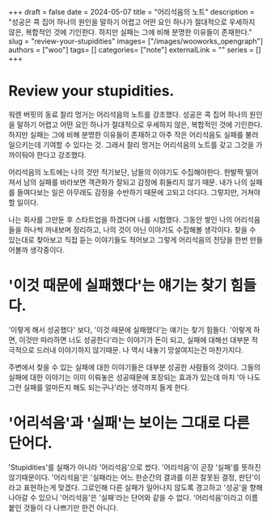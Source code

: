 +++ 
draft = false
date = 2024-05-07
title = "어리석음의 노트"
description = "성공은 콕 집어 하나의 원인을 말하기 어렵고 어떤 요인 하나가 절대적으로 우세하지 않은, 복합적인 것에 기인한다. 하지만 실패는 그에 비해 분명한 이유들이 존재한다."
slug = "review-your-stupidities"
images= ["/images/wooworks_opengraph"]
authors = ["woo"]
tags= []
categories= ["note"]
externalLink = ""
series = []
+++

# Review your stupidities.
워렌 버핏의 동료 찰리 멍거는 어리석음의 노트를 강조했다.
성공은 콕 집어 하나의 원인을 말하기 어렵고 어떤 요인 하나가 절대적으로 우세하지 않은, 복합적인 것에 기인한다. 하지만 실패는 그에 비해 분명한 이유들이 존재하고 아주 작은 어리석음도 실패를 불러일으키는데 기여할 수 있다는 것. 그래서 찰리 멍거는 어리석음의 노트를 갖고 그것을 가까이둬야 한다고 강조했다.

어리석음의 노트에는 나의 것만 적기보단, 남들의 이야기도 수집해야한다. 한발짝 떨어져서 남의 실패를 바라보면 객관화가 잘되고 감정에 휘둘리지 않기 때문. 내가 나의 실패를 들여다보는 일은 아무래도 감정을 수반하기 때문에 고되고 더디다. 그렇지만, 거쳐야할 일이다.

나는 회사를 그만둔 후 스타트업을 하겠다며 나를 시험했다. 그동안 쌓인 나의 어리석음들을 하나씩 꺼내보며 정리하고, 나의 것이 아닌 이야기도 수집해볼 생각이다. 찾을 수 있는대로 찾아보고 직접 듣는 이야기들도 적어보고 그렇게 어리석음의 전당을 한번 만들어볼까 생각중이다.

# '이것 때문에 실패했다'는 얘기는 찾기 힘들다.
'이렇게 해서 성공했다' 보다, '이것 때문에 실패했다'는 얘기는 찾기 힘들다. '이렇게 하면, 이것만 따라하면 너도 성공한다'라는 이야기가 돈이 되고, 실패에 대해선 대부분 적극적으로 드러내 이야기하지 않기때문. 나 역시 내놓기 망설여지는건 마찬가지다. 

주변에서 찾을 수 있는 실패에 대한 이야기들은 대부분 성공한 사람들의 것이다. 그들의 실패에 대한 이야기는 이미 이뤄놓은 성공때문에 포장되는 효과가 있는데 마치 '아 나도 그런 실패를 얼마든지 해도 되는구나'라는 생각까지 들게 한다. 

# '어리석음'과 '실패'는 보이는 그대로 다른 단어다.
'Stupidities'를 실패가 아니라 '어리석음'으로 썼다. '어리석음'이 곧장 '실패'를 뜻하진 않기때문이다. '어리석음'은 '실패라는 어느 한순간의 결과를 이끈 잘못된 결정, 판단'이라고 표현하는게 맞겠다. 그로인해 다른 실패가 일어나지 않도록 경고하고 '성공'을 향해 나아갈 수 있으니 '어리석음'은 '실패'라는 단어와 같을 수 없다. '어리석음'이라고 이름붙인 것들이 다 나쁘기만 한건 아니다.